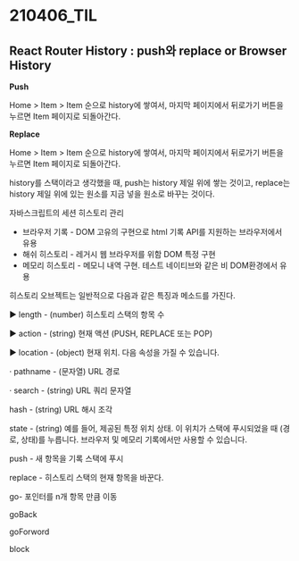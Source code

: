 # 210406_TIL

## React Router History : push와 replace or Browser History

**Push**

Home > Item > Item 순으로 history에 쌓여서, 마지막 페이지에서 뒤로가기 버튼을 누르면 Item 페이지로 되돌아간다.

**Replace**

Home > Item > Item 순으로 history에 쌓여서, 마지막 페이지에서 뒤로가기 버튼을 누르면 Item 페이지로 되돌아간다.

history를 스택이라고 생각했을 때, push는 history 제일 위에 쌓는 것이고, replace는 history 제일 위에 있는 원소를 지금 넣을 원소로 바꾸는 것이다.

자바스크립트의 세션 히스토리 관리

- 브라우저 기록  - DOM 고유의 구현으로 html 기록 API를 지원하는 브라우저에서 유용
- 해쉬 히스토리 - 레거시 웹 브라우저를 위함 DOM 특정 구현
- 메모리 히스토리 - 메모니 내역 구현. 테스트 네이티브와 같은 비 DOM환경에서 유용

히스토리 오브젝트는 일반적으로 다음과 같은 특징과 메소드를 가진다.

▶ length - (number) 히스토리 스택의 항목 수

▶ action - (string) 현재 액션 (PUSH, REPLACE 또는 POP)

▶ location - (object) 현재 위치. 다음 속성을 가질 수 있습니다.

· pathname - (문자열) URL 경로

· search - (string) URL 쿼리 문자열

hash - (string) URL 해시 조각

state - (string) 예를 들어, 제공된 특정 위치 상태. 이 위치가 스택에 푸시되었을 때 (경로, 상태)를 누릅니다. 브라우저 및 메모리 기록에서만 사용할 수 있습니다.

push - 새 항목을 기록 스택에 푸시

replace - 히스토리 스택의 현재 항목을 바꾼다.

go- 포인터를 n개 항목 만큼 이동

goBack 

goForword

block